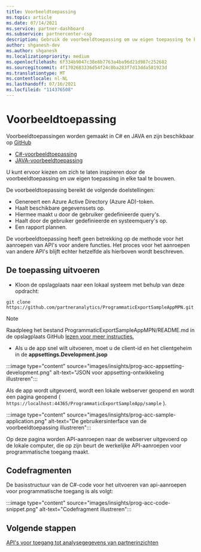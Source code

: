 ```yaml
---
title: Voorbeeldtoepassing
ms.topic: article
ms.date: 07/14/2021
ms.service: partner-dashboard
ms.subservice: partnercenter-csp
description: Gebruik de voorbeeldtoepassing om uw eigen toepassing te bouwen om programmatisch toegang te krijgen tot partnerinzichtgegevens.
author: shganesh-dev
ms.author: shganesh
ms.localizationpriority: medium
ms.openlocfilehash: 6f334b9047c38e8b7763a4ba96d21d987c252682
ms.sourcegitcommit: 4f1702683336d54f24c0ba283f7d13dda581923d
ms.translationtype: MT
ms.contentlocale: nl-NL
ms.lasthandoff: 07/16/2021
ms.locfileid: "114376508"
---
```

# <a name="sample-application"></a>Voorbeeldtoepassing

Voorbeeldtoepassingen worden gemaakt in C# en JAVA en zijn beschikbaar op [GitHub](https://github.com/partneranalytics)

- [C#-voorbeeldtoepassing](https://github.com/partneranalytics/ProgrammaticExportSampleAppMPN)
- [JAVA-voorbeeldtoepassing](https://github.com/partneranalytics/ProgrammaticExportSampleAppMPN_Java)

U kunt ervoor kiezen om zich te laten inspireren door de voorbeeldtoepassing en uw eigen toepassing in elke taal te bouwen.

De voorbeeldtoepassing bereikt de volgende doelstellingen:

- Genereert een Azure Active Directory (Azure AD)-token.
- Haalt beschikbare gegevenssets op.
- Hiermee maakt u door de gebruiker gedefinieerde query's.
- Haalt door de gebruiker gedefinieerde en systeemquery's op.
- Een rapport plannen.

De voorbeeldtoepassing heeft geen betrekking op de methode voor het aanroepen van API's voor andere functies. Het proces voor het aanroepen van andere API's blijft echter hetzelfde als hierboven wordt beschreven.

## <a name="how-to-run-the-application"></a>De toepassing uitvoeren

- Kloon de opslagplaats naar een lokaal systeem met behulp van deze opdracht:

```cli
git clone https://github.com/partneranalytics/ProgrammaticExportSampleAppMPN.git
```

> [!Note]
> Raadpleeg het bestand ProgrammaticExportSampleAppMPN/README.md in de opslagplaats GitHub [lezen voor meer instructies.](https://github.com/partneranalytics/ProgrammaticExportSampleAppMPN_Java)

- Als u de app snel wilt uitvoeren, moet u de client-id en het clientgeheim in de **appsettings.Development.jsop**

:::image type="content" source="images/insights/prog-acc-appsetting-development.png" alt-text="JSON voor appsetting-ontwikkeling illustreren":::

Als de app wordt uitgevoerd, wordt een lokale webserver geopend en wordt een pagina geopend ( `https://localhost:44365/ProgrammaticExportSampleApp/sample` ).
  
:::image type="content" source="images/insights/prog-acc-sample-application.png" alt-text="De gebruikersinterface van de voorbeeldtoepassing illustreren":::

Op deze pagina worden API-aanroepen naar de webserver uitgevoerd op de lokale computer, die op zijn beurt de werkelijke API-aanroepen voor programmatische toegang maakt.

## <a name="code-snippets"></a>Codefragmenten

De basisstructuur van de C#-code voor het uitvoeren van api-aanroepen voor programmatische toegang is als volgt:
 
:::image type="content" source="images/insights/prog-acc-code-snippet.png" alt-text="Codefragment illustreren":::

## <a name="next-steps"></a>Volgende stappen

[API's voor toegang tot analysegegevens van partnerinzichten](insights-programmatic-analytics-available-api.md)
